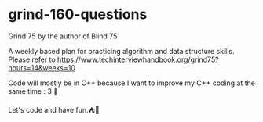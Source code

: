 # grind-160-questions
Grind 75 by the author of Blind 75

A weekly based plan for practicing algorithm and data structure skills.\
Please refer to https://www.techinterviewhandbook.org/grind75?hours=14&weeks=10

Code will mostly be in C++ because I want to improve my C++ coding at the same time : 3 :eyes:

Let's code and have fun.:tent::rocket:

